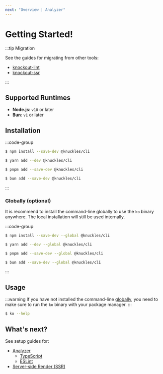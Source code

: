 ```yaml
---
next: "Overview | Analyzer"
---
```


# Getting Started!

:::tip Migration

See the guides for migrating from other tools:

- [knockout-lint](/docs/migration/knockout-lint)
- [knockout-ssr](/docs/migration/knockout-ssr)

:::

## Supported Runtimes

- **Node.js**: `v18` or later
- **Bun**: `v1` or later

## Installation

:::code-group

```sh [npm]
$ npm install --save-dev @knuckles/cli
```

```sh [yarn]
$ yarn add --dev @knuckles/cli
```

```sh [pnpm]
$ pnpm add --save-dev @knuckles/cli
```

```sh [bun]
$ bun add --save-dev @knuckles/cli
```

:::

### Globally (optional)

It is recommend to install the command-line globally to use the `ko` binary anywhere. The local installation will still be used internally.

:::code-group

```sh [npm]
$ npm install --save-dev --global @knuckles/cli
```

```sh [yarn]
$ yarn add --dev --global @knuckles/cli
```

```sh [pnpm]
$ pnpm add --save-dev --global @knuckles/cli
```

```sh [bun]
$ bun add --save-dev --global @knuckles/cli
```

:::

## Usage

:::warning
If you have not installed the command-line [globally](#globally-optional), you need to make sure to run the `ko` binary with your package manager.
:::

```sh
$ ko --help
```

## What's next?

See setup guides for:

- [Analyzer](/docs/analyzer/overview)
  - [TypeScript](/docs/analyzer/typescript)
  - [ESLint](/docs/analyzer/eslint)
- [Server-side Render (SSR)](/docs/analyzer/overview)
